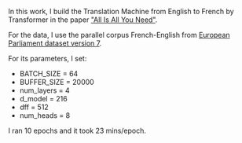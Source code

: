In this work, I build the Translation Machine from English to French by Transformer in the paper ["All Is All You Need"](https://arxiv.org/abs/1706.03762).

For the data, I use the parallel corpus French-English from [European Parliament dataset version 7](https://www.statmt.org/europarl/).

For its parameters, I set:
 + BATCH_SIZE = 64
 + BUFFER_SIZE = 20000
 + num_layers = 4
 + d_model = 216
 + dff = 512 
 + num_heads = 8 
 
I ran 10 epochs and it took 23 mins/epoch.
